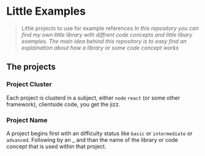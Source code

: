 # Little Examples
> Little projects to use for example references
_In this repository you can find my own little library with diffrent code concepts and little libary examples. The main idea behind this repository is to easy find an explaination about how a library or some code concept works_ 

## The projects
### Project Cluster
Each project is clusterd in a subject, either `node` `react` (or some other framework), clientside code, you get the jizz. 
### Project Name
A project begins first with an difficulty status like `basic` or `intermediate` or `advanced`. Following by an _ and than the name of the library or code concept that is used within that project.